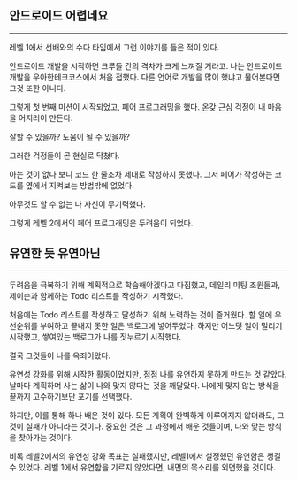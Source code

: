 ## 안드로이드 어렵네요

---

레벨 1에서 선배와의 수다 타임에서 그런 이야기를 들은 적이 있다.

안드로이드 개발을 시작하면 크루들 간의 격차가 크게 느껴질 거라고.
나는 안드로이드 개발을 우아한테크코스에서 처음 접했다. 다른 언어로 개발을 많이 했냐고 물어본다면 그것 또한 아니다.

그렇게 첫 번째 미션이 시작되었고, 페어 프로그래밍을 했다. 온갖 근심 걱정이 내 마음을 어지러이 만든다.

잘할 수 있을까? 도움이 될 수 있을까?

그러한 걱정들이 곧 현실로 닥쳤다.

아는 것이 없다 보니 코드 한 줄조차 제대로 작성하지 못했다. 그저 페어가 작성하는 코드를 옆에서 지켜보는 방법밖에 없었다.

아무것도 할 수 없는 나 자신이 무기력했다.

그렇게 레벨 2에서의 페어 프로그래밍은 두려움이 되었다.

## 유연한 듯 유연아닌

---

두려움을 극복하기 위해 계획적으로 학습해야겠다고 다짐했고, 데일리 미팅 조원들과, 제이슨과 함께하는 Todo 리스트를 작성하기 시작했다.

처음에는 Todo 리스트를 작성하고 달성하기 위해 노력하는 것이 즐거웠다.
할 일에 우선순위를 부여하고 끝내지 못한 일은 백로그에 넣어두었다.
하지만 어느덧 일이 밀리기 시작했고, 쌓여있는 백로그가 나를 짓누르기 시작했다.

결국 그것들이 나를 옥죄어왔다.

유연성 강화를 위해 시작한 활동이었지만, 점점 나를 유연하지 못하게 만드는 것 같았다.
날마다 계획하며 사는 삶이 나와 맞지 않다는 것을 깨달았다.
나에게 맞지 않는 방식을 끝까지 고수하기보단 포기를 선택했다.

하지만, 이를 통해 하나 배운 것이 있다. 모든 계획이 완벽하게 이루어지지 않더라도, 그것이 실패가 아니라는 것이다. 중요한 것은 그 과정에서 배운 것들이며, 나와 맞는 방식을 찾아가는 것이다.

비록 레벨2에서의 유연성 강화 목표는 실패했지만, 레벨1에서 설정했던 유연함은 챙길 수 있었다.
레벨 1에서 유연함을 기르지 않았다면, 내면의 목소리를 외면했을 것이다.